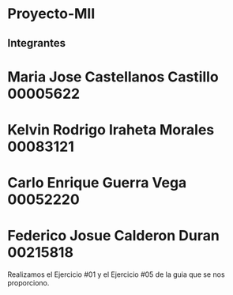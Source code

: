 # Proyecto-MII
## Integrantes

# Maria Jose Castellanos Castillo  00005622  
# Kelvin Rodrigo Iraheta Morales   00083121
# Carlo Enrique Guerra Vega        00052220
# Federico Josue Calderon Duran    00215818

Realizamos el Ejercicio #01 y el Ejercicio #05 de la guia que se nos proporciono.
